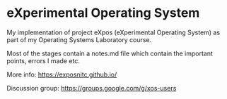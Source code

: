 # eXperimental Operating System

My implementation of project eXpos (eXperimental Operating System) as part of my Operating Systems Laboratory course.

Most of the stages contain a notes.md file which contain the important points, errors I made etc.

More info: https://exposnitc.github.io/ 

Discussion group: https://groups.google.com/g/xos-users


